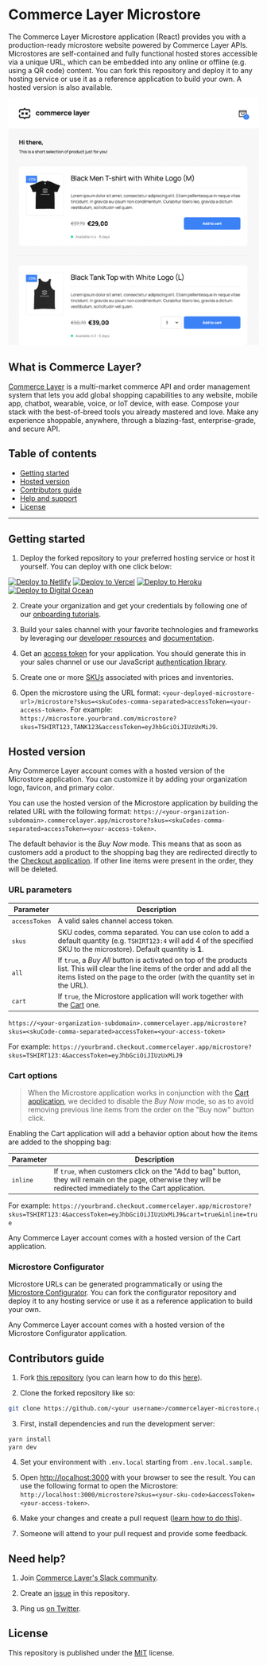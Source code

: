 # Commerce Layer Microstore

The Commerce Layer Microstore application (React) provides you with a production-ready microstore website powered by Commerce Layer APIs. Microstores are self-contained and fully functional hosted stores accessible via a unique URL, which can be embedded into any online or offline (e.g. using a QR code) content. You can fork this repository and deploy it to any hosting service or use it as a reference application to build your own. A hosted version is also available.

![Commerce Layer React Microstore demo](./public/demo.png)

## What is Commerce Layer?

[Commerce Layer](https://commercelayer.io) is a multi-market commerce API and order management system that lets you add global shopping capabilities to any website, mobile app, chatbot, wearable, voice, or IoT device, with ease. Compose your stack with the best-of-breed tools you already mastered and love. Make any experience shoppable, anywhere, through a blazing-fast, enterprise-grade, and secure API.

## Table of contents

- [Getting started](#getting-started)
- [Hosted version](#hosted-version)
- [Contributors guide](#contributors-guide)
- [Help and support](#need-help)
- [License](#license)

---

## Getting started

1. Deploy the forked repository to your preferred hosting service or host it yourself. You can deploy with one click below:

[<img src="https://www.netlify.com/img/deploy/button.svg" alt="Deploy to Netlify" height="35">](https://app.netlify.com/start/deploy?repository=https://github.com/commercelayer/commercelayer-microstore) [<img src="https://vercel.com/button" alt="Deploy to Vercel" height="35">](https://vercel.com/new/clone?repository-url=https://github.com/commercelayer/commercelayer-microstore) [<img src="https://www.herokucdn.com/deploy/button.svg" alt="Deploy to Heroku" height="35">](https://heroku.com/deploy?template=https://github.com/commercelayer/commercelayer-microstore) [<img src="https://www.deploytodo.com/do-btn-blue.svg" alt="Deploy to Digital Ocean" height="35">](https://cloud.digitalocean.com/apps/new?repo=https://github.com/commercelayer/commercelayer-microstore/tree/master)

2. Create your organization and get your credentials by following one of our [onboarding tutorials](https://docs.commercelayer.io/developers/welcome).

3. Build your sales channel with your favorite technologies and frameworks by leveraging our [developer resources](https://commercelayer.io/developers) and [documentation](https://docs.commercelayer.io/api).

4. Get an [access token](https://docs.commercelayer.io/api/authentication) for your application. You should generate this in your sales channel or use our JavaScript [authentication library](https://github.com/commercelayer/commercelayer-js-auth).

5. Create one or more [SKUs](https://commercelayer.io/docs/data-model/skus) associated with prices and inventories.

6. Open the microstore using the URL format: `<your-deployed-microstore-url>/microstore?skus=<skuCodes-comma-separated>accessToken=<your-access-token>`. For example: `https://microstore.yourbrand.com/microstore?skus=TSHIRT123,TANK123&accessToken=eyJhbGciOiJIUzUxMiJ9`.

## Hosted version

Any Commerce Layer account comes with a hosted version of the Microstore application. You can customize it by adding your organization logo, favicon, and primary color.

You can use the hosted version of the Microstore application by building the related URL with the following format: `https://<your-organization-subdomain>.commercelayer.app/microstore?skus=<skuCodes-comma-separated>accessToken=<your-access-token>`.

The default behavior is the _Buy Now_ mode. This means that as soon as customers add a product to the shopping bag they are redirected directly to the [Checkout application](https://github.com/commercelayer/commercelayer-react-checkout). If other line items were present in the order, they will be deleted.

### URL parameters

| Parameter     | Description                                                                                                                                                                                                   |
| ------------- | ------------------------------------------------------------------------------------------------------------------------------------------------------------------------------------------------------------- |
| `accessToken` | A valid sales channel access token.                                                                                                                                                                           |
| `skus`        | SKU codes, comma separated. You can use colon to add a default quantity (e.g. `TSHIRT123:4` will add 4 of the specified SKU to the microstore). Default quantity is **1**.                                    |
| `all`         | If `true`, a _Buy All_ button is activated on top of the products list. This will clear the line items of the order and add all the items listed on the page to the order (with the quantity set in the URL). |
| `cart`        | If `true`, the Microstore application will work together with the [Cart](https://github.com/commercelayer/commercelayer-cart) one.                                                                            |

`https://<your-organization-subdomain>.commercelayer.app/microstore?skus=<skuCode-comma-separated>accessToken=<your-access-token>`

For example: `https://yourbrand.checkout.commercelayer.app/microstore?skus=TSHIRT123:4&accessToken=eyJhbGciOiJIUzUxMiJ9`

### Cart options

> When the Microstore application works in conjunction with the [Cart application](https://github.com/commercelayer/commercelayer-cart), we decided to disable the _Buy Now_ mode, so as to avoid removing previous line items from the order on the "Buy now" button click.

Enabling the Cart application will add a behavior option about how the items are added to the shopping bag:

| Parameter | Description                                                                                                                                          |
| --------- | ---------------------------------------------------------------------------------------------------------------------------------------------------- |
| `inline`  | If `true`, when customers click on the "Add to bag" button, they will remain on the page, otherwise they will be redirected immediately to the Cart application. |

For example: `https://yourbrand.checkout.commercelayer.app/microstore?skus=TSHIRT123:4&accessToken=eyJhbGciOiJIUzUxMiJ9&cart=true&inline=true`

Any Commerce Layer account comes with a hosted version of the Cart application.

### Microstore Configurator

Microstore URLs can be generated programmatically or using the [Microstore Configurator](https://github.com/commercelayer/commercelayer-microstore-configurator). You can fork the configurator repository and deploy it to any hosting service or use it as a reference application to build your own.

Any Commerce Layer account comes with a hosted version of the Microstore Configurator application. 

## Contributors guide

1. Fork [this repository](https://github.com/commercelayer/commercelayer-microstore) (you can learn how to do this [here](https://help.github.com/articles/fork-a-repo)).

2. Clone the forked repository like so:

```bash
git clone https://github.com/<your username>/commercelayer-microstore.git && cd commercelayer-microstore
```

3. First, install dependencies and run the development server:

```
yarn install
yarn dev
```

4. Set your environment with `.env.local` starting from `.env.local.sample`.

5. Open [http://localhost:3000](http://localhost:3000) with your browser to see the result. You can use the following format to open the Microstore: `http://localhost:3000/microstore?skus=<your-sku-code>&accessToken=<your-access-token>`.

6. Make your changes and create a pull request ([learn how to do this](https://docs.github.com/en/github/collaborating-with-issues-and-pull-requests/creating-a-pull-request)).

7. Someone will attend to your pull request and provide some feedback.

## Need help?

1. Join [Commerce Layer's Slack community](https://slack.commercelayer.app).

2. Create an [issue](https://github.com/commercelayer/commercelayer-microstore/issues) in this repository.

3. Ping us [on Twitter](https://twitter.com/commercelayer).

## License

This repository is published under the [MIT](LICENSE) license.
